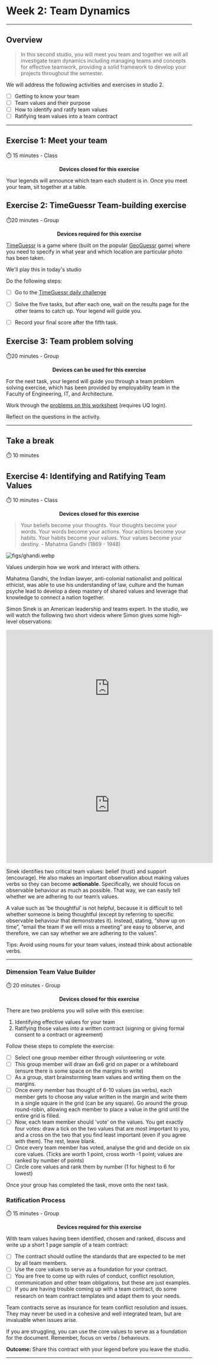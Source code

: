 # Week 2: Team Dynamics

---

## Overview

> In this second studio, you will meet you team and together we will all investigate team dynamics including managing teams and concepts for effective teamwork, providing a solid framework to develop your projects throughout the semester.
> 

We will address the following activities and exercises in studio 2.

- [ ]  Getting to know your team
- [ ]  Team values and their purpose
- [ ]  How to identify and ratify team values
- [ ]  Ratifying team values into a team contract

---

## Exercise 1: Meet your team

⏱️ 15 minutes - Class

<p style="text-align:center; font-weight:bold;"> Devices closed for this exercise </p> 


Your legends will announce which team each student is in. Once you meet your team, sit together at a table.

## Exercise 2: TimeGuessr Team-building exercise


⏱️20 minutes - Group

<p style="text-align:center; font-weight:bold;"> Devices required for this exercise </p> 


[TimeGuessr](https://timeguessr.com/) is a game where (built on the popular [GeoGuessr](https://www.geoguessr.com/) game) where you need to specify in what year and which location are particular photo has been taken.

We'll play this in today's studio

Do the following steps:
  - [ ] Go to the [TimeGuessr daily challenge](https://timeguessr.com/roundonedaily)
  - [ ] Solve the five tasks, but after each one, wait on the results page for the other teams to catch up. Your legend will guide you.
  - [ ] Record your final score after the fifth task.



## Exercise 3: Team problem solving


⏱️20 minutes - Group

<p style="text-align:center; font-weight:bold;"> Devices can be used for this exercise </p> 

For the next task, your legend will guide you through a team problem solving exercise, which has been provided by employability team in the Faculty of Engineering, IT, and Architecture.

Work through the [problems on this worksheet](https://learn.uq.edu.au/bbcswebdav/courses/COMP1100_7520_22597/Workshop_content/Worksheet%20-%20Teamwork%20Workshop.docx) (requires UQ login).

Reflect on the questions in the activity.

---

## Take a break


⏱️ 10 minutes




## Exercise 4: Identifying and Ratifying Team Values


⏱️ 10 minutes - Class

<p style="text-align:center; font-weight:bold;"> Devices closed for this exercise </p> 

> Your beliefs become your thoughts. Your thoughts become your words. Your words become your actions. Your actions become your habits. Your habits become your values. Your values become your destiny. - Mahatma Gandhi (1869 - 1948)
> 

![figs/ghandi.webp](figs/ghandi.webp)

Values underpin how we work and interact with others. 

Mahatma Gandhi, the Indian lawyer, anti-colonial nationalist and political ethicist, was able to use his understanding of law, culture and the human psyche lead to develop a deep mastery of shared values and leverage that knowledge to connect a nation together.
 
Simon Sinek is an American leadership and teams expert. In the studio, we will watch the following two short videos where Simon gives some high-level observations:

<iframe width="560" height="315" src="https://www.youtube.com/embed/PTo9e3ILmms?si=mlcayCd3XZCpQVju" title="YouTube video player" frameborder="0" allow="accelerometer; autoplay; clipboard-write; encrypted-media; gyroscope; picture-in-picture; web-share" referrerpolicy="strict-origin-when-cross-origin" allowfullscreen></iframe>

<iframe width="560" height="315" src="https://www.youtube.com/embed/zP9jpxitfb4?si=iVIAb-fg0KMqJDKL" title="YouTube video player" frameborder="0" allow="accelerometer; autoplay; clipboard-write; encrypted-media; gyroscope; picture-in-picture; web-share" referrerpolicy="strict-origin-when-cross-origin" allowfullscreen></iframe>


Sinek identifies two critical team values: belief (trust) and support (encourage). He also makes an important observation about making values verbs so they can become **actionable**. Specifically, we should focus on observable behaviour as much as possible. That way, we can easily tell whether we are adhering to our team’s values. 

A value such as ‘be thoughtful’ is not helpful, because it is difficult to tell whether someone is being thoughtful (except by referring to specific observable behaviour that demonstrates it). Instead, stating, “show up on time”, “email the team if we will miss a meeting” are  easy to observe, and therefore, we can say whether we are adhering to the values”. 

Tips: Avoid using nouns for your team values, instead think about actionable verbs. 

---

### Dimension Team Value Builder


⏱️ 20 minutes - Group

<p style="text-align:center; font-weight:bold;"> Devices closed for this exercise </p> 

There are two problems you will solve with this exercise:

1. Identifying effective values for your team
2. Ratifying those values into a written contract (signing or giving formal consent to a contract or agreement)

Follow these steps to complete the exercise:

- [ ]  Select one group member either through volunteering or vote.
- [ ]  This group member will draw an 6x6 grid on paper or a whiteboard (ensure there is some space on the margins to write)
- [ ]  As a group, start brainstorming team values and writing them on the margins.
- [ ]  Once every member has thought of 6-10 values (as verbs), each member gets to choose any value written in the margin and write them in a single square in the grid (can be any square). Go around the group round-robin, allowing each member to place a value in the grid until the entire grid is filled.
- [ ]  Now, each team member should 'vote' on the values. You get exactly four votes: draw a tick on the two values that are most important to you, and a cross on the two that you find least important (even if you agree with them). The rest, leave blank.
- [ ]  Once every team member has voted, analyse the grid and decide on six core values. (Ticks are worth 1 point, cross worth -1 point; values are ranked by number of points)
- [ ]  Circle core values and rank them by number (1 for highest to 6 for lowest)

Once your group has completed the task, move onto the next task.

### Ratification Process


⏱️ 15 minutes - Group

<p style="text-align:center; font-weight:bold;"> Devices required for this exercise </p> 

With team values having been identified, chosen and ranked, discuss and write up a short 1 page sample of a team contract:

- [ ] The  contract should outline the standards that are expected to be met by all team members.
- [ ] Use the core values to serve as a foundation for your contract.
- [ ] You are free to come up with rules of conduct, conflict resolution, communication and other team obligations, but these are just examples. 
- [ ] If you are having trouble coming up with a team contract, do some research on team contract templates and adapt them to your needs. 

Team contracts serve as insurance for team conflict resolution and issues. They may never be used in a cohesive and well integrated team, but are invaluable when issues arise.

If you are struggling, you can use the core values to serve as a foundation for the document. Remember, focus on verbs / behaviours. 

**Outcome:** Share this contract with your legend before you leave the studio.

---
